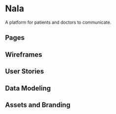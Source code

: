 # Nala

A platform for patients and doctors to communicate.

## Pages

## Wireframes

## User Stories

## Data Modeling

## Assets and Branding
